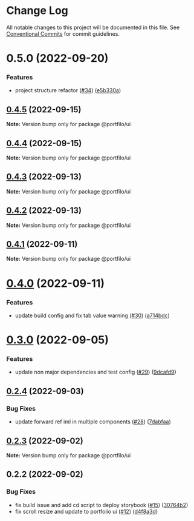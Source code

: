 # Change Log

All notable changes to this project will be documented in this file.
See [Conventional Commits](https://conventionalcommits.org) for commit guidelines.

# 0.5.0 (2022-09-20)


### Features

* project structure refactor ([#34](https://github.com/anthony-y-zhu14/MikoshiUI/issues/34)) ([e5b330a](https://github.com/anthony-y-zhu14/MikoshiUI/commit/e5b330aa42c3c0ea13b0c5d953ddce951da1fba2))





## [0.4.5](https://github.com/anthony-y-zhu14/MikoshiUI/compare/@portfilo/ui@0.4.4...@portfilo/ui@0.4.5) (2022-09-15)

**Note:** Version bump only for package @portfilo/ui





## [0.4.4](https://github.com/anthony-y-zhu14/MikoshiUI/compare/@portfilo/ui@0.4.3...@portfilo/ui@0.4.4) (2022-09-15)

**Note:** Version bump only for package @portfilo/ui





## [0.4.3](https://github.com/anthony-y-zhu14/MikoshiUI/compare/@portfilo/ui@0.4.2...@portfilo/ui@0.4.3) (2022-09-13)

**Note:** Version bump only for package @portfilo/ui





## [0.4.2](https://github.com/anthony-y-zhu14/MikoshiUI/compare/@portfilo/ui@0.4.1...@portfilo/ui@0.4.2) (2022-09-13)

**Note:** Version bump only for package @portfilo/ui





## [0.4.1](https://github.com/anthony-y-zhu14/MikoshiUI/compare/@portfilo/ui@0.4.0...@portfilo/ui@0.4.1) (2022-09-11)

**Note:** Version bump only for package @portfilo/ui





# [0.4.0](https://github.com/anthony-y-zhu14/MikoshiUI/compare/@portfilo/ui@0.3.0...@portfilo/ui@0.4.0) (2022-09-11)


### Features

* update build config and fix tab value warning ([#30](https://github.com/anthony-y-zhu14/MikoshiUI/issues/30)) ([a714bdc](https://github.com/anthony-y-zhu14/MikoshiUI/commit/a714bdc9a9e317746171c534a0a4227480204f00))





# [0.3.0](https://github.com/anthony-y-zhu14/MikoshiUI/compare/@portfilo/ui@0.2.4...@portfilo/ui@0.3.0) (2022-09-05)


### Features

* update non major dependencies and test config ([#29](https://github.com/anthony-y-zhu14/MikoshiUI/issues/29)) ([9dcafd9](https://github.com/anthony-y-zhu14/MikoshiUI/commit/9dcafd9773342116a1ca194989af60fa86b957ff))





## [0.2.4](https://github.com/anthony-y-zhu14/MikoshiUI/compare/@portfilo/ui@0.2.3...@portfilo/ui@0.2.4) (2022-09-03)


### Bug Fixes

* update forward ref iml in multiple components ([#28](https://github.com/anthony-y-zhu14/MikoshiUI/issues/28)) ([7dabfaa](https://github.com/anthony-y-zhu14/MikoshiUI/commit/7dabfaadc0fd01104e6affc610b4677bf1e0010a))





## [0.2.3](https://github.com/anthony-y-zhu14/MikoshiUI/compare/@portfilo/ui@0.2.2...@portfilo/ui@0.2.3) (2022-09-02)

**Note:** Version bump only for package @portfilo/ui





## 0.2.2 (2022-09-02)


### Bug Fixes

* fix build issue and add cd script to deploy storybook ([#15](https://github.com/anthony-y-zhu14/MikoshiUI/issues/15)) ([30764b2](https://github.com/anthony-y-zhu14/MikoshiUI/commit/30764b220d5e87d6738181535776c628665f7eb0))
* fix scroll resize and update to portfolio ui ([#12](https://github.com/anthony-y-zhu14/MikoshiUI/issues/12)) ([d4f8a3d](https://github.com/anthony-y-zhu14/MikoshiUI/commit/d4f8a3d4089141e6a6937f257e31f8e877ea8853))
